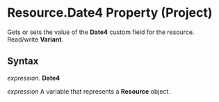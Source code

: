 
# Resource.Date4 Property (Project)

Gets or sets the value of the  **Date4** custom field for the resource. Read/write **Variant**.


## Syntax

 _expression_. **Date4**

 _expression_ A variable that represents a **Resource** object.

